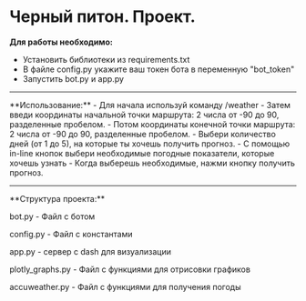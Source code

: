 # Черный питон. Проект.


**Для работы необходимо:**
- Установить библиотеки из requirements.txt
- В файле config.py  укажите ваш токен бота в переменную "bot_token"
- Запустить bot.py и app.py
<hr>
**Использование:**
- Для начала используй команду /weather
- Затем введи координаты начальной точки маршрута: 2 числа от -90 до 90, разделенные пробелом.
- Потом координаты конечной точки маршрута: 2 числа от -90 до 90, разделенные пробелом.
- Выбери количество дней (от 1 до 5), на которые ты хочешь получить прогноз.
- С помощью in-line кнопок выбери необходимые погодные показатели, которые хочешь узнать
- Когда выберешь необходимые, нажми кнопку получить прогноз.


<hr>
**Структура проекта:**

bot.py - Файл с ботом

config.py - Файл с константами


app.py - сервер с dash для визуализации

plotly_graphs.py - Файл с функциями для отрисовки графиков

accuweather.py - Файл с функциями для получения погоды
